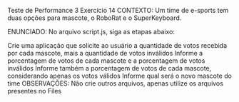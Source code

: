 Teste de Performance 3
Exercício 14
CONTEXTO:
Um time de e-sports tem duas opções para mascote, o RoboRat e o SuperKeyboard.

ENUNCIADO:
No arquivo script.js, siga as etapas abaixo:

Crie uma aplicação que solicite ao usuário a quantidade de votos recebida por cada mascote, mais a quantidade de votos inválidos
Informe a porcentagem de votos de cada mascote e a porcentagem de votos inválidos
Informe também a porcentagem de votos de cada mascote, considerando apenas os votos válidos
Informe qual será o novo mascote do time
OBSERVAÇÕES:
Não crie outros arquivos, apenas utilize os arquivos presentes no Files